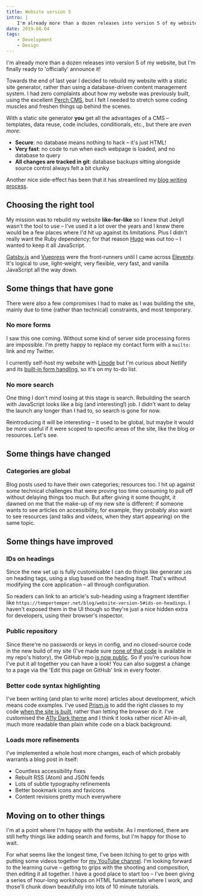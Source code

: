 ```yaml
---
title: Website version 5
intro: |
    I'm already more than a dozen releases into version 5 of my website, but I'm finally ready to 'officially' announce it!
date: 2019-08-04
tags:
    - Development
    - Design
---
```


I'm already more than a dozen releases into version 5 of my website, but I'm finally ready to 'officially' announce it!

Towards the end of last year I decided to rebuild my website with a static site generator, rather than using a database-driven content management system. I had zero complaints about how my website was previously built, using the excellent [Perch CMS](https://grabaperch.com), but I felt I needed to stretch some coding muscles and freshen things up behind the scenes.

With a static site generator **you** get all the advantages of a CMS – templates, data reuse, code includes, conditionals, etc., but there are *even more*:

- <b>Secure</b>: no database means nothing to hack – it's just HTML!
- <b>Very fast</b>: no code to run when each webpage is loaded, and no database to query
- <b>All changes are tracked in git</b>: database backups sitting alongside source control always felt a bit clunky

Another nice side-effect has been that it has streamlined my [blog writing process](/blog/refining-my-writing-process).


## Choosing the right tool

My mission was to rebuild my website **like-for-like** so I knew that Jekyll wasn't the tool to use – I've used it a lot over the years and I knew there would be a few places where I'd hit up against its limitations. Plus I didn't really want the Ruby dependency; for that reason [Hugo](https://gohugo.io/) was out too – I wanted to keep it all JavaScript.

[Gatsby.js](https://www.gatsbyjs.org/) and [Vuepress](https://vuepress.vuejs.org/) were the front-runners until I came across [Eleventy](https://www.11ty.io/). It's logical to use, light-weight, very flexible, very fast, and vanilla JavaScript all the way down.


## Some things that have gone

There were also a few compromises I had to make as I was building the site, mainly due to time (rather than technical) constraints, and most temporary.

### No more forms

I saw this one coming. Without some kind of server side processing forms are impossible. I'm pretty happy to replace my contact form with a `mailto:` link and my Twitter.

I currently self-host my website with [Linode](https://www.linode.com/?r=b92d6fedd4c0b5608f758fa6becbba975ea10e7b) but I'm curious about Netlify and its [built-in form handling](https://www.netlify.com/docs/form-handling/), so it's on my to-do list.

### No more search

One thing I don't mind losing at this stage is search. Rebuilding the search with JavaScript looks like a big (and interesting!) job. I didn't want to delay the launch any longer than I had to, so search is gone for now.

Reintroducing it will be interesting – it used to be global, but maybe it would be more useful if it were scoped to specific areas of the site, like the blog or resources. Let's see.


## Some things have changed

### Categories are global

Blog posts used to have their own categories; resources too. I hit up against some technical challenges that were proving too time consuming to pull off without delaying things too much. But after giving it some thought, it dawned on me that the make-up of my new site is different: if someone wants to see articles on accessibility, for example, they probably also want to see resources (and talks and videos, when they start appearing) on the same topic.


## Some things have improved

### IDs on headings

Since the new set up is fully customisable I can do things like generate `id`s on heading tags, using a slug based on the heading itself. That's without modifying the core application – all through configuration.

So readers can link to an article's sub-heading using a fragment identifier like `https://tempertemper.net/blog/website-version-5#ids-on-headings`. I haven't exposed them in the UI though so they're just a nice hidden extra for developers, using their browser's inspector.

### Public repository

Since there're no passwords or keys in config, and no closed-source code in the new build of my site (I've made sure [none of that code](/blog/changing-your-git-history) is available in my repo's history), the GitHub repo [is now public](https://github.com/tempertemper/tempertemper-website). So if you're curious how I've put it all together you can have a look! You can also suggest a change to a page via the 'Edit this page on GitHub' link in every footer.

### Better code syntax highlighting

I've been writing (and plan to write more) articles about development, which means code examples. I've used [Prism.js](https://prismjs.com/) to add the right classes to my code [when the site is built](https://github.com/11ty/eleventy-plugin-syntaxhighlight), rather than letting the browser do it. I've customised the [A11y Dark theme](https://github.com/PrismJS/prism-themes/blob/master/themes/prism-a11y-dark.css) and I think it looks rather nice! All-in-all, much more readable than plain white code on a black background.

### Loads more refinements

I've implemented a whole host more changes, each of which probably warrants a blog post in itself:

- Countless accessibility fixes
- Rebuilt RSS (Atom) and JSON feeds
- Lots of subtle typography refinements
- Better bookmark icons and favicons
- Content revisions pretty much everywhere


## Moving on to other things

I'm at a point where I'm happy with the website. As I mentioned, there are still hefty things like adding search and forms, but I'm happy for those to wait.

For what seems like the longest time, I've been itching to get to grips with putting some videos together for [my YouTube channel](https://youtube.com/tempertemper). I'm looking forward to the learning curve – getting to grips with the shooting and composition, then editing it all together. I have a good place to start too – I've been giving a series of hour-long workshops on HTML fundamentals where I work, and those'll chunk down beautifully into lots of 10 minute tutorials.
